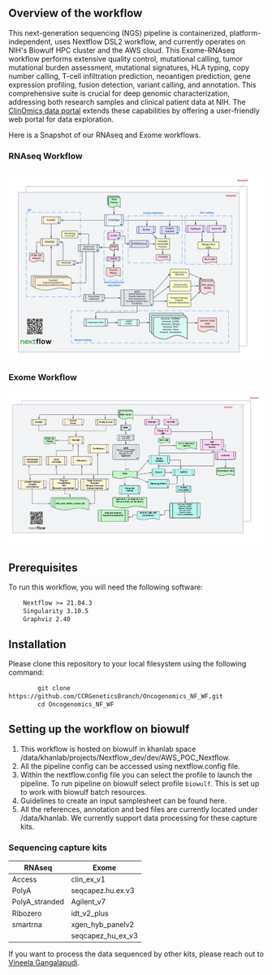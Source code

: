 ## Overview of the workflow

This next-generation sequencing (NGS) pipeline is containerized, platform-independent, uses Nextflow DSL2 workflow, and currently operates on NIH's Biowulf HPC cluster and the AWS cloud. This Exome-RNAseq workflow performs extensive quality control, mutational calling, tumor mutational burden assessment, mutational signatures, HLA typing, copy number calling, T-cell infiltration prediction, neoantigen prediction, gene expression profiling, fusion detection, variant calling, and annotation. This comprehensive suite is crucial for deep genomic characterization, addressing both research samples and clinical patient data at NIH. The [ClinOmics data portal](https://oncogenomics.ccr.cancer.gov/production/public/) extends these capabilities by offering a user-friendly web portal for data exploration.

Here is a Snapshot of our RNAseq and Exome workflows.

### RNAseq Workflow

![RNAseq_workflow](RNAseq_DAG.png)

### Exome Workflow

![Exome_workflow](Exome_DAG.png)

## Prerequisites

To run this workflow, you will need the following software:

```
	Nextflow >= 21.04.3
	Singularity 3.10.5
	Graphviz 2.40
```

## Installation

Please clone this repository to your local filesystem using the following command:

```
        git clone https://github.com/CCRGeneticsBranch/Oncogenomics_NF_WF.git
        cd Oncogenomics_NF_WF
```

## Setting up the workflow on biowulf

1. This workflow is hosted on biowulf in khanlab space /data/khanlab/projects/Nextflow_dev/dev/AWS_POC_Nextflow.
2. All the pipeline config can be accessed using nextflow.config file.
3. Within the nextflow.config file you can select the profile to launch the pipeline. To run pipeline on biowulf select profile `biowulf`. This is set up to work with biowulf batch resources.
4. Guidelines to create an input samplesheet can be found here.
5. All the references, annotation and bed files are currently located under /data/khanlab. We currently support data processing for these capture kits.

### Sequencing capture kits

| RNAseq         | Exome             |
| -------------- | ----------------- |
| Access         | clin_ex_v1        |
| PolyA          | seqcapez.hu.ex.v3 |
| PolyA_stranded | Agilent_v7        |
| Ribozero       | idt_v2_plus       |
| smartrna       | xgen_hyb_panelv2  |
|                | seqcapez_hu_ex_v3 |

If you want to process the data sequenced by other kits, please reach out to [Vineela Gangalapudi](mailto:vineela.gangalapudi@nih.gov).
